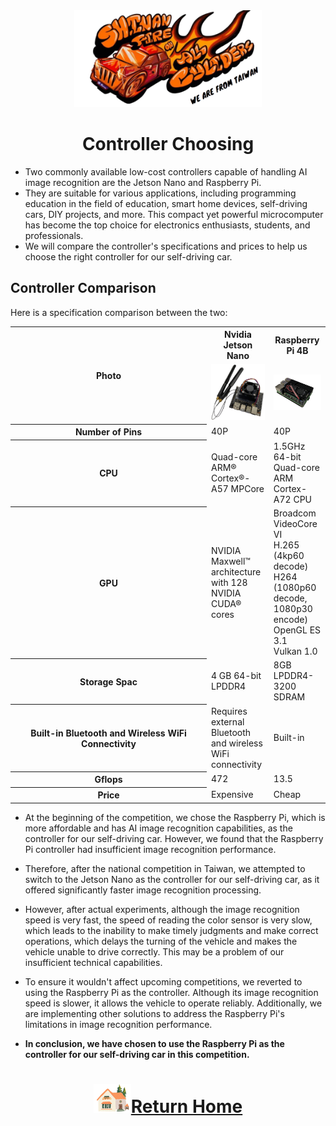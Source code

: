 <div align=center><img src="../img/logo.png" width=300></div>

# <div align="center">Controller Choosing </div> 

- Two commonly available low-cost controllers capable of handling AI image recognition are the Jetson Nano and Raspberry Pi.
- They are suitable for various applications, including programming education in the field of education, smart home devices, self-driving cars, DIY projects, and more. This compact yet powerful microcomputer has become the top choice for electronics enthusiasts, students, and professionals.  
- We will compare the controller's specifications and prices to help us choose the right controller for our self-driving car.

## Controller Comparison
Here is a specification comparison between the two:

<div align=center>
<table>
<tr>
<th rowspan="2" width=300>Photo</th>
<th>Nvidia Jetson Nano</th>
<th>Raspberry Pi 4B</th>
</tr><tr>
<td><img src="./img/jeston_nano.png" width=200></td>
<td><img src="./img/raspberry_pi_4.png" width=200></td>
</tr><tr>
<th>Number of Pins</th>
<td>40P</td>
<td>40P</td>
</tr><tr>
<th>CPU</th>
<td>Quad-core ARM® Cortex®-A57 MPCore</td>
<td>1.5GHz 64-bit Quad-core ARM Cortex-A72 CPU</td>
</tr><tr>
<th>GPU</th>
<td>NVIDIA Maxwell™ architecture with 128 NVIDIA CUDA®  cores</td>
<td>Broadcom VideoCore VI<br> H.265 (4kp60 decode)<br> H264 (1080p60 decode, 1080p30 encode) OpenGL ES 3.1<br> Vulkan 1.0</td>
</tr><tr>
<th>Storage Spac</th>
<td>4 GB 64-bit LPDDR4</td>
<td>8GB LPDDR4-3200 SDRAM</td>
</tr><tr>
<th>Built-in Bluetooth and Wireless WiFi Connectivity</th>
<td>Requires external Bluetooth and wireless WiFi connectivity</td>
<td>Built-in</td>
</tr><tr>
<th>Gflops</th>
<td>472</td>
<td>13.5</td>
</tr><tr>
<th>Price</th>
<td>Expensive</td>
<td>Cheap</td>  
</tr>
</table>
</div>

- At the beginning of the competition, we chose the Raspberry Pi, which is more affordable and has AI image recognition capabilities, as the controller for our self-driving car. However, we found that the Raspberry Pi controller had insufficient image recognition performance.   
- Therefore, after the national competition in Taiwan, we attempted to switch to the Jetson Nano as the controller for our self-driving car, as it offered significantly faster image recognition processing.  
- However, after actual experiments, although the image recognition speed is very fast, the speed of reading the color sensor is very slow, which leads to the inability to make timely judgments and make correct operations, which delays the turning of the vehicle and makes the vehicle unable to drive correctly. This may be a problem of our insufficient technical capabilities.
- To ensure it wouldn't affect upcoming competitions, we reverted to using the Raspberry Pi as the controller. Although its image recognition speed is slower, it allows the vehicle to operate reliably. Additionally, we are implementing other solutions to address the Raspberry Pi's limitations in image recognition performance.  

- __In conclusion, we have chosen to use the Raspberry Pi as the controller for our self-driving car in this competition.__
# <div align="center">![HOME](../../other/img/Home.png)[Return Home](../../)</div> 
